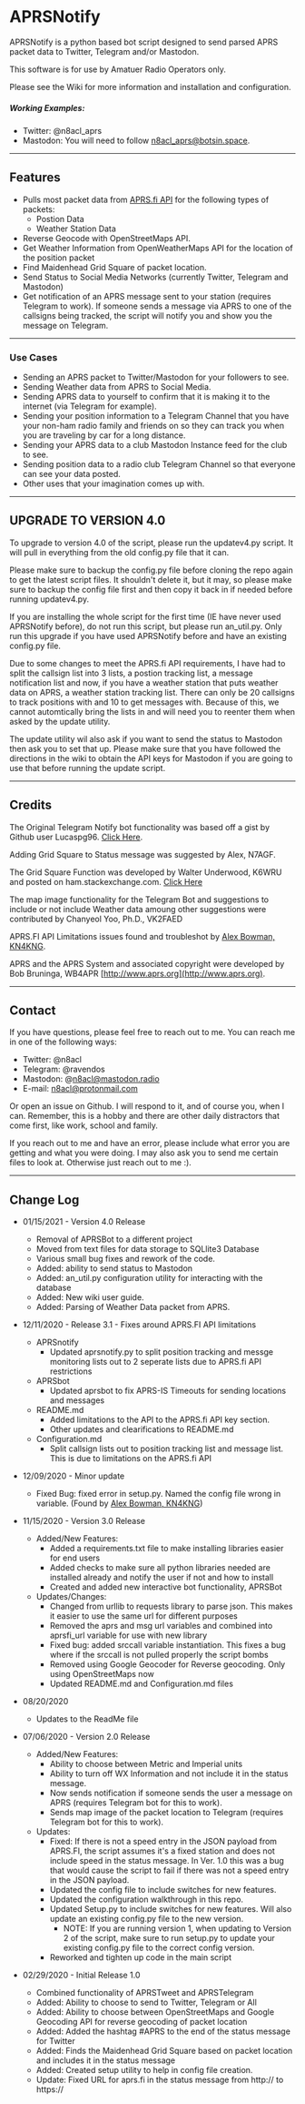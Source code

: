 # APRSNotify
APRSNotify is a python based bot script designed to send parsed APRS packet data to Twitter, Telegram and/or Mastodon.

This software is for use by Amatuer Radio Operators only.

Please see the Wiki for more information and installation and configuration.

##### Working Examples:
- Twitter: @n8acl_aprs
- Mastodon: You will need to follow n8acl_aprs@botsin.space.

---

## Features
- Pulls most packet data from [APRS.fi API](https://aprs.fi/page/api) for the following types of packets:
  - Postion Data
  - Weather Station Data
- Reverse Geocode with OpenStreetMaps API.
- Get Weather Information from OpenWeatherMaps API for the location of the position packet
- Find Maidenhead Grid Square of packet location.
- Send Status to Social Media Networks (currently Twitter, Telegram and Mastodon)
- Get notification of an APRS message sent to your station (requires Telegram to work). If someone sends a message via APRS to one of the callsigns being tracked, the script will notify you and show you the message on Telegram.

---

### Use Cases
* Sending an APRS packet to Twitter/Mastodon for your followers to see.
* Sending Weather data from APRS to Social Media.
* Sending APRS data to yourself to confirm that it is making it to the internet (via Telegram for example).
* Sending your position information to a Telegram Channel that you have your non-ham radio family and friends on so they can track you when you are traveling by car for a long distance.
* Sending your APRS data to a club Mastodon Instance feed for the club to see.
* Sending position data to a radio club Telegram Channel so that everyone can see your data posted.
* Other uses that your imagination comes up with.

---

## UPGRADE TO VERSION 4.0

To upgrade to version 4.0 of the script, please run the updatev4.py script. It will pull in everything from the old config.py file that it can. 

Please make sure to backup the config.py file before cloning the repo again to get the latest script files. It shouldn't delete it, but it may, so please make sure to backup the config file first and then copy it back in if needed before running updatev4.py.

If you are installing the whole script for the first time (IE have never used APRSNotify before), do not run this script, but please run an_util.py. Only run this upgrade if you have used APRSNotify before and have an existing config.py file.

Due to some changes to meet the APRS.fi API requirements, I have had to split the callsign list into 3 lists, a postion tracking list, a message notification list and now, if you have a weather station that puts weather data on APRS, a weather station tracking list. There can only be 20 callsigns to track positions with and 10 to get messages with. Because of this, we cannot automtically bring the lists in and will need you to reenter them when asked by the update utility.

The update utility wil also ask if you want to send the status to Mastodon then ask you to set that up. Please make sure that you have followed the directions in the wiki to obtain the API keys for Mastodon if you are going to use that before running the update script. 

---

## Credits
The Original Telegram Notify bot functionality was based off a gist by Github user Lucaspg96. [Click Here](https://gist.github.com/lucaspg96/284c9dbe01d05d0563fde8fbb00db220).

Adding Grid Square to Status message was suggested by Alex, N7AGF.

The Grid Square Function was developed by Walter Underwood, K6WRU and posted on ham.stackexchange.com. [Click Here](https://ham.stackexchange.com/questions/221/how-can-one-convert-from-lat-long-to-grid-square)

The map image functionality for the Telegram Bot and suggestions to include or not include Weather data amoung other suggestions were contributed by Chanyeol Yoo, Ph.D., VK2FAED

APRS.FI API Limitations issues found and troubleshot by [Alex Bowman, KN4KNG](https://github.com/KN4KNG). 

APRS and the APRS System and associated copyright were developed by Bob Bruninga, WB4APR [http://www.aprs.org](http://www.aprs.org).

---

## Contact
If you have questions, please feel free to reach out to me. You can reach me in one of the following ways:

- Twitter: @n8acl
- Telegram: @ravendos
- Mastodon: @n8acl@mastodon.radio
- E-mail: n8acl@protonmail.com

Or open an issue on Github. I will respond to it, and of course you, when I can. Remember, this is a hobby and there are other daily distractors that come first, like work, school and family.

If you reach out to me and have an error, please include what error you are getting and what you were doing. I may also ask you to send me certain files to look at. Otherwise just reach out to me :).

---

## Change Log
* 01/15/2021 - Version 4.0 Release
    - Removal of APRSBot to a different project
    - Moved from text files for data storage to SQLlite3 Database
    - Various small bug fixes and rework of the code.
    - Added: ability to send status to Mastodon
    - Added: an_util.py configuration utility for interacting with the database
    - Added: New wiki user guide.
    - Added: Parsing of Weather Data packet from APRS.

* 12/11/2020 - Release 3.1 - Fixes around APRS.FI API limitations
    - APRSnotify
      - Updated aprsnotify.py to split position tracking and messge monitoring lists out to 2 seperate lists due to APRS.fi API restrictions
    - APRSbot
      - Updated aprsbot to fix APRS-IS Timeouts for sending locations and messages
    - README.md
      - Added limitations to the API to the APRS.fi API key section.
      - Other updates and clearifications to README.md
    - Configuration.md
      - Split callsign lists out to position tracking list and message list. This is due to limitations on the APRS.fi API

* 12/09/2020 - Minor update
    - Fixed Bug: fixed error in setup.py. Named the config file wrong in variable. (Found by [Alex Bowman, KN4KNG](https://github.com/KN4KNG))

* 11/15/2020 - Version 3.0 Release
    - Added/New Features:
        - Added a requirements.txt file to make installing libraries easier for end users
        - Added checks to make sure all python libraries needed are installed already and notify the user if not and how to install
        - Created and added new interactive bot functionality, APRSBot
    - Updates/Changes:
        - Changed from urllib to requests library to parse json. This makes it easier to use the same url for different purposes
        - Removed the aprs and msg url variables and combined into aprsfi_url variable for use with new library
        - Fixed bug: added srccall variable instantiation. This fixes a bug where if the srccall is not pulled properly the script bombs
        - Removed using Google Geocoder for Reverse geocoding. Only using OpenStreetMaps now
        - Updated README.md and Configuration.md files

* 08/20/2020
    - Updates to the ReadMe file

* 07/06/2020 - Version 2.0 Release
    - Added/New Features:
        - Ability to choose between Metric and Imperial units
        - Ability to turn off WX Information and not include it in the status message.
        - Now sends notification if someone sends the user a message on APRS (requires Telegram bot for this to work).
        - Sends map image of the packet location to Telegram (requires Telegram bot for this to work).
    - Updates:
        - Fixed: If there is not a speed entry in the JSON payload from APRS.FI, the script assumes it's a fixed station and does not include speed in the status message. In Ver. 1.0 this was a bug that would cause the script to fail if there was not a speed entry in the JSON payload.
        - Updated the config file to include switches for new features.
        - Updated the configuration walkthrough in this repo.
        - Updated Setup.py to include switches for new features. Will also update an existing config.py file to the new version. 
            - NOTE: If you are running version 1, when updating to Version 2 of the script, make sure to run setup.py to update your existing config.py file to the correct config version.
        - Reworked and tighten up code in the main script

* 02/29/2020 - Initial Release 1.0
    - Combined functionality of APRSTweet and APRSTelegram
    - Added: Ability to choose to send to Twitter, Telegram or All
    - Added: Ability to choose between OpenStreetMaps and Google Geocoding API for reverse geocoding of packet location
    - Added: Added the hashtag #APRS to the end of the status message for Twitter
    - Added: Finds the Maidenhead Grid Square based on packet location and includes it in the status message
    - Added: Created setup utility to help in config file creation.
    - Update: Fixed URL for aprs.fi in the status message from http:// to https://